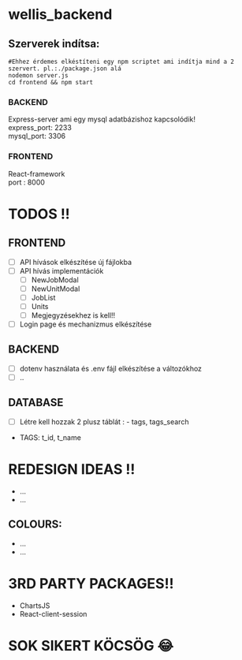 # wellis_backend
## Szerverek indítsa: 
```SH
#Ehhez érdemes elkéstíteni egy npm scriptet ami indítja mind a 2 szervert. pl.:./package.json alá
nodemon server.js
cd frontend && npm start
```
### BACKEND
Express-server ami egy mysql adatbázishoz kapcsolódik!  
express_port: 2233  
mysql_port: 3306  

### FRONTEND
React-framework  
port
: 8000  

# TODOS !!

## FRONTEND
- [ ] API hívások elkészítése új fájlokba
- [ ] API hívás implementációk 
  - [ ] NewJobModal
  - [ ] NewUnitModal
  - [ ] JobList
  - [ ] Units
  - [ ] Megjegyzésekhez is kell!!
- [ ] Login page és mechanizmus elkészítése

## BACKEND
- [ ] dotenv használata és .env fájl elkészítése a változókhoz
- [ ] ..

## DATABASE

- [ ] Létre kell hozzak 2 plusz táblát : - tags, tags_search  
- TAGS: t_id, t_name




# REDESIGN IDEAS !!
- ...
- ...

## COLOURS: 
- ...
- ...




# 3RD PARTY PACKAGES!!
- ChartsJS
- React-client-session


# SOK SIKERT KÖCSÖG :joy: